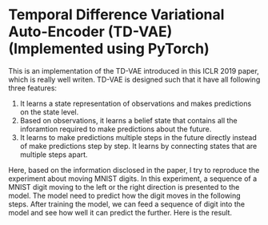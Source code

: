 # Temporal Difference Variational Auto-Encoder (TD-VAE) (Implemented using PyTorch)

This is an implementation of the TD-VAE introduced in this ICLR 2019 paper, which is really well writen. 
TD-VAE is designed such that it have all following three features:

1. It learns a state representation of observations and makes predictions on the state level.
2. Based on observations, it learns a belief state that contains all the inforamtion required to make predictions about the future.
3. It learns to make predictions multiple steps in the future directly instead of make predictions step by step. It learns by connecting states that are multiple steps apart.

Here, based on the information disclosed in the paper, I try to reproduce the experiment about moving MNIST digits. In this experiment, a sequence of a MNIST digit moving to the left or the right direction is presented to the model. The model need to predict how the digit moves in the following steps. After training the model, we can feed a sequence of digit into the model and see how well it can predict the further. Here is the result.
